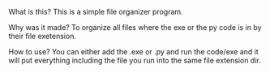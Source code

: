 What is this?
This is a simple file organizer program.

Why was it made?
To organize all files where the exe or the py code is in by their file exetension.

How to use?
You can either add the .exe or .py and run the code/exe and it will put everything including the file you run into the same file extension dir.

